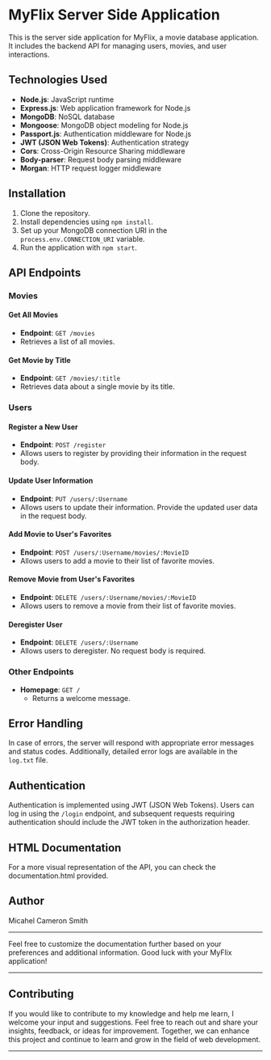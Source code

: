 # MyFlix Server Side Application

This is the server side application for MyFlix, a movie database application. It includes the backend API for managing users, movies, and user interactions.

## Technologies Used

- **Node.js**: JavaScript runtime
- **Express.js**: Web application framework for Node.js
- **MongoDB**: NoSQL database
- **Mongoose**: MongoDB object modeling for Node.js
- **Passport.js**: Authentication middleware for Node.js
- **JWT (JSON Web Tokens)**: Authentication strategy
- **Cors**: Cross-Origin Resource Sharing middleware
- **Body-parser**: Request body parsing middleware
- **Morgan**: HTTP request logger middleware

## Installation

1. Clone the repository.
2. Install dependencies using `npm install`.
3. Set up your MongoDB connection URI in the `process.env.CONNECTION_URI` variable.
4. Run the application with `npm start`.

## API Endpoints

### Movies

#### Get All Movies

- **Endpoint**: `GET /movies`
- Retrieves a list of all movies.

#### Get Movie by Title

- **Endpoint**: `GET /movies/:title`
- Retrieves data about a single movie by its title.

### Users

#### Register a New User

- **Endpoint**: `POST /register`
- Allows users to register by providing their information in the request body.

#### Update User Information

- **Endpoint**: `PUT /users/:Username`
- Allows users to update their information. Provide the updated user data in the request body.

#### Add Movie to User's Favorites

- **Endpoint**: `POST /users/:Username/movies/:MovieID`
- Allows users to add a movie to their list of favorite movies.

#### Remove Movie from User's Favorites

- **Endpoint**: `DELETE /users/:Username/movies/:MovieID`
- Allows users to remove a movie from their list of favorite movies.

#### Deregister User

- **Endpoint**: `DELETE /users/:Username`
- Allows users to deregister. No request body is required.

### Other Endpoints

- **Homepage**: `GET /`
  - Returns a welcome message.

## Error Handling

In case of errors, the server will respond with appropriate error messages and status codes. Additionally, detailed error logs are available in the `log.txt` file.

## Authentication

Authentication is implemented using JWT (JSON Web Tokens). Users can log in using the `/login` endpoint, and subsequent requests requiring authentication should include the JWT token in the authorization header.

## HTML Documentation

For a more visual representation of the API, you can check the documentation.html provided.

## Author

Micahel Cameron Smith

---

Feel free to customize the documentation further based on your preferences and additional information. Good luck with your MyFlix application!

---

## Contributing

If you would like to contribute to my knowledge and help me learn, I welcome your input and suggestions. Feel free to reach out and share your insights, feedback, or ideas for improvement. Together, we can enhance this project and continue to learn and grow in the field of web development.

---
